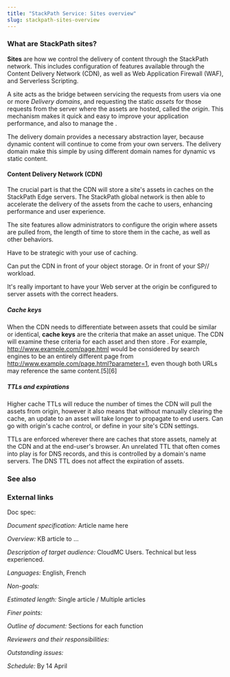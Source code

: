 ```yaml
---
title: "StackPath Service: Sites overview"
slug: stackpath-sites-overview
---
```



### What are StackPath sites?

**Sites** are how we control the delivery of content through the StackPath network.  This includes configuration of features available through the Content Delivery Network (CDN), as well as Web Application Firewall (WAF), and Serverless Scripting.

A site acts as the bridge between servicing the requests from users via one or more *Delivery domains*, and requesting the static *assets* for those requests from the server where the assets are hosted, called the *origin*.  This mechanism makes it quick and easy to improve your application performance, and also to manage the  .

The delivery domain provides a necessary abstraction layer, because dynamic content will continue to come from your own servers.  The delivery domain make this simple by using different domain names for dynamic vs static content.

#### Content Delivery Network (CDN)

The crucial part is that the CDN will store a site's assets in caches on the StackPath Edge servers.  The StackPath global network is then able to accelerate the delivery of the assets from the cache to users, enhancing performance and user experience.

The site features allow administrators to configure the origin where assets are pulled from, the length of time to store them in the cache, as well as other behaviors.

Have to be strategic with your use of caching.  

Can put the CDN in front of your object storage.  Or in front of your SP// workload.

It's really important to have your Web server at the origin be configured to server assets with the correct headers.

##### Cache keys
When the CDN needs to differentiate between assets that could be similar or identical, **cache keys** are the criteria that make an asset unique.  The CDN will examine these criteria for each asset and then store .  For example, http://www.example.com/page.html would be considered by search engines to be an entirely different page from http://www.example.com/page.html?parameter=1, even though both URLs may reference the same content.[5][6]

##### TTLs and expirations
Higher cache TTLs will reduce the number of times the CDN will pull the assets from origin, however it also means that without manually clearing the cache, an update to an asset will take longer to propagate to end users.  Can go with origin's cache control, or define in your site's CDN settings.

TTLs are enforced wherever there are caches that store assets, namely at the CDN and at the end-user's browser.  An unrelated TTL that often comes into play is for DNS records, and this is controlled by a domain's name servers.  The DNS TTL does not affect the expiration of assets.

<!--
#### Web Application Firewall (WAF)

Controls the kinds of HTTP requests that can come in based on criteria such as headers and query parameters.
-->


### See also

### External links


Doc spec:

*Document specification:* Article name here

*Overview:* KB article to ...

*Description of target audience:* CloudMC Users.  Technical but less experienced.

*Languages:* English, French

*Non-goals:*

*Estimated length:* Single article / Multiple articles

*Finer points:*

*Outline of document:* Sections for each function

*Reviewers and their responsibilities:*

*Outstanding issues:*

*Schedule:* By 14 April

